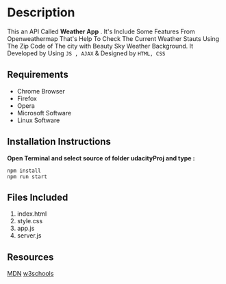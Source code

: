 # Description
This an API Called **Weather App** . It's Include Some Features From Openweathermap That's Help To Check The Current Weather Stauts Using The Zip Code of The city with Beauty Sky Weather Background.
It Developed by Using `JS , AJAX` & Designed by `HTML, CSS`
## Requirements
- Chrome Browser
- Firefox
- Opera
- Microsoft Software
- Linux Software
## Installation Instructions

**Open Terminal and select source of folder udacityProj and type :**
```
npm install
npm run start
```
## Files Included
1. index.html
2. style.css
3. app.js
4. server.js
## Resources
[MDN](https://developer.mozilla.org/)
[w3schools](https://www.w3schools.com/)